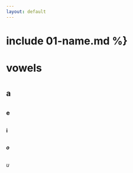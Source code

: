 ```yaml
---
layout: default
---
```


 # include 01-name.md %} <h1>
# vowels <h1> 
 ## a <h2> 
  ### e <h2> 
  #### i <h2>
  ##### o <h2> 
  ###### u <h2> 

